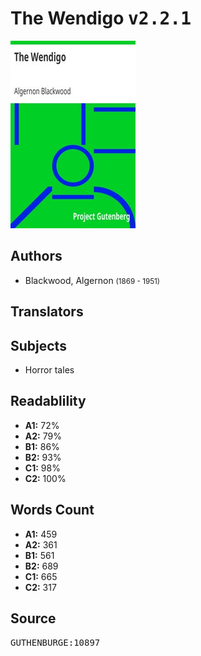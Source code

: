 # The Wendigo <kbd>v2.2.1</kbd>

![](./cover.medium.jpg "")

## Authors


 - Blackwood, Algernon <small>(1869 - 1951)</small>

## Translators



## Subjects


 - Horror tales

## Readablility


 - **A1:** 72%
 - **A2:** 79%
 - **B1:** 86%
 - **B2:** 93%
 - **C1:** 98%
 - **C2:** 100%

## Words Count


 - **A1:** 459
 - **A2:** 361
 - **B1:** 561
 - **B2:** 689
 - **C1:** 665
 - **C2:** 317

## Source


<kbd>GUTHENBURGE:10897</kbd>
